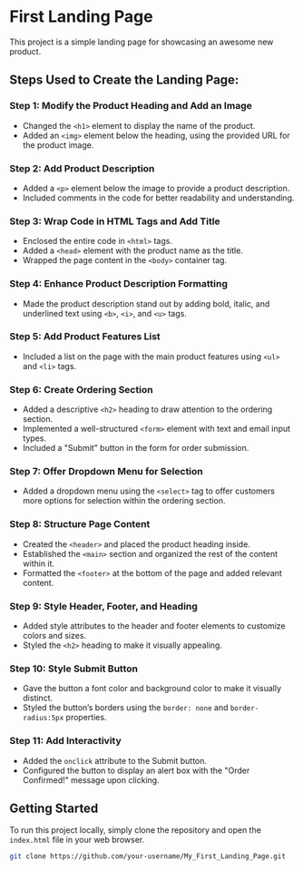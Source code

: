 # First Landing Page

This project is a simple landing page for showcasing an awesome new product.

## Steps Used to Create the Landing Page:

### Step 1: Modify the Product Heading and Add an Image
- Changed the `<h1>` element to display the name of the product.
- Added an `<img>` element below the heading, using the provided URL for the product image.

### Step 2: Add Product Description
- Added a `<p>` element below the image to provide a product description.
- Included comments in the code for better readability and understanding.

### Step 3: Wrap Code in HTML Tags and Add Title
- Enclosed the entire code in `<html>` tags.
- Added a `<head>` element with the product name as the title.
- Wrapped the page content in the `<body>` container tag.

### Step 4: Enhance Product Description Formatting
- Made the product description stand out by adding bold, italic, and underlined text using `<b>`, `<i>`, and `<u>` tags.

### Step 5: Add Product Features List
- Included a list on the page with the main product features using `<ul>` and `<li>` tags.

### Step 6: Create Ordering Section
- Added a descriptive `<h2>` heading to draw attention to the ordering section.
- Implemented a well-structured `<form>` element with text and email input types.
- Included a "Submit" button in the form for order submission.

### Step 7: Offer Dropdown Menu for Selection
- Added a dropdown menu using the `<select>` tag to offer customers more options for selection within the ordering section.

### Step 8: Structure Page Content
- Created the `<header>` and placed the product heading inside.
- Established the `<main>` section and organized the rest of the content within it.
- Formatted the `<footer>` at the bottom of the page and added relevant content.

### Step 9: Style Header, Footer, and Heading
- Added style attributes to the header and footer elements to customize colors and sizes.
- Styled the `<h2>` heading to make it visually appealing.

### Step 10: Style Submit Button
- Gave the button a font color and background color to make it visually distinct.
- Styled the button’s borders using the `border: none` and `border-radius:5px` properties.

### Step 11: Add Interactivity
- Added the `onclick` attribute to the Submit button.
- Configured the button to display an alert box with the "Order Confirmed!" message upon clicking.

## Getting Started
To run this project locally, simply clone the repository and open the `index.html` file in your web browser.

```bash
git clone https://github.com/your-username/My_First_Landing_Page.git
